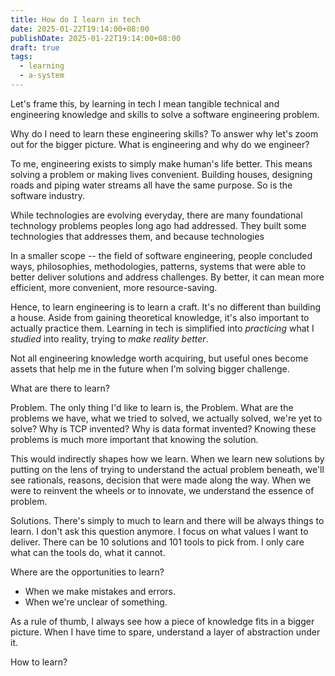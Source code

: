 ```yaml
---
title: How do I learn in tech
date: 2025-01-22T19:14:00+08:00
publishDate: 2025-01-22T19:14:00+08:00
draft: true
tags:
  - learning
  - a-system
---
```


Let's frame this, by learning in tech I mean tangible technical and engineering knowledge and skills to solve a software engineering problem.

Why do I need to learn these engineering skills? To answer why let's zoom out for the bigger picture. What is engineering and why do we engineer?

To me, engineering exists to simply make human's life better. This means solving a problem or making lives convenient. Building houses, designing roads and piping water streams all have the same purpose. So is the software industry.

While technologies are evolving everyday, there are many foundational technology problems peoples long ago had addressed. They built some technologies that addresses them, and because technologies

In a smaller scope -- the field of software engineering, people concluded ways, philosophies, methodologies, patterns, systems that were able to better deliver solutions and address challenges. By better, it can mean more efficient, more convenient, more resource-saving.

Hence, to learn engineering is to learn a craft. It's no different than building a house. Aside from gaining theoretical knowledge, it's also important to actually practice them. Learning in tech is simplified into *practicing* what I *studied* into reality, trying to *make reality better*.

Not all engineering knowledge worth acquiring, but useful ones become assets that help me in the future when I'm solving bigger challenge. 

What are there to learn?
 
Problem. The only thing I'd like to learn is, the Problem. What are the problems we have, what we tried to solved, we actually solved, we're yet to solve? Why is TCP invented? Why is data format invented? Knowing these problems is much more important that knowing the solution. 

This would indirectly shapes how we learn. When we learn new solutions by putting on the lens of trying to understand the actual problem beneath, we'll see rationals, reasons, decision that were made along the way. When we were to reinvent the wheels or to innovate, we understand the essence of problem. 

Solutions. There's simply to much to learn and there will be always things to learn. I don't ask this question anymore. I focus on what values I want to deliver. There can be 10 solutions and 101 tools to pick from. I only care what can the tools do, what it cannot.

Where are the opportunities to learn?
- When we make mistakes and errors.
- When we're unclear of something.


As a rule of thumb, I always see how a piece of knowledge fits in a bigger picture. When I have time to spare, understand a layer of abstraction under it.


How to learn?